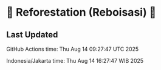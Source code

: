 
# 🌳 Reforestation (Reboisasi) 🌲

## Last Updated

GitHub Actions time: Thu Aug 14 09:27:47 UTC 2025

Indonesia/Jakarta time: Thu Aug 14 16:27:47 WIB 2025
